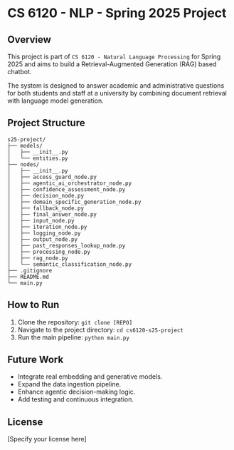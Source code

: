 # CS 6120 - NLP - Spring 2025 Project

## Overview

This project is part of `CS 6120 - Natural Language Processing` for Spring 2025 and aims to build a Retrieval-Augmented
Generation (RAG) based chatbot.

The system is designed to answer academic and administrative questions for both students
and staff at a university by combining document retrieval with language model generation.

## Project Structure

```
s25-project/
├── models/
│   ├── __init__.py
│   └── entities.py
├── nodes/
│   ├── __init__.py
│   ├── access_guard_node.py
│   ├── agentic_ai_orchestrator_node.py
│   ├── confidence_assessment_node.py
│   ├── decision_node.py
│   ├── domain_specific_generation_node.py
│   ├── fallback_node.py
│   ├── final_answer_node.py
│   ├── input_node.py
│   ├── iteration_node.py
│   ├── logging_node.py
│   ├── output_node.py
│   ├── past_responses_lookup_node.py
│   ├── processing_node.py
│   ├── rag_node.py
│   └── semantic_classification_node.py
├── .gitignore
├── README.md
└── main.py
```

## How to Run

1. Clone the repository:
   `git clone [REPO]`
2. Navigate to the project directory:
   `cd cs6120-s25-project`
3. Run the main pipeline:
   `python main.py`

## Future Work

- Integrate real embedding and generative models.
- Expand the data ingestion pipeline.
- Enhance agentic decision-making logic.
- Add testing and continuous integration.

## License

[Specify your license here]
